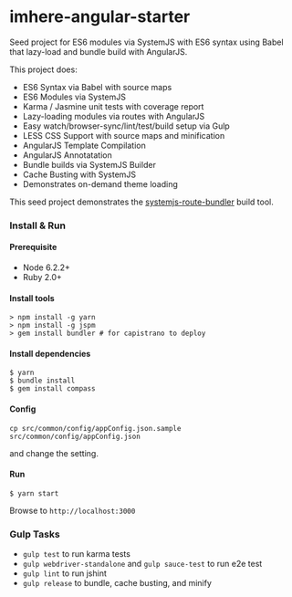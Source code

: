 # imhere-angular-starter

Seed project for ES6 modules via SystemJS with ES6 syntax using Babel that lazy-load and bundle build with AngularJS.

This project does:

- ES6 Syntax via Babel with source maps
- ES6 Modules via SystemJS
- Karma / Jasmine unit tests with coverage report
- Lazy-loading modules via routes with AngularJS
- Easy watch/browser-sync/lint/test/build setup via Gulp
- LESS CSS Support with source maps and minification
- AngularJS Template Compilation
- AngularJS Annotatation
- Bundle builds via SystemJS Builder
- Cache Busting with SystemJS
- Demonstrates on-demand theme loading

This seed project demonstrates the [systemjs-route-bundler](https://github.com/swimlane/systemjs-route-bundler) build tool.

### Install & Run

#### Prerequisite
  - Node 6.2.2+
  - Ruby 2.0+

#### Install tools
```shell
> npm install -g yarn
> npm install -g jspm
> gem install bundler # for capistrano to deploy
```

#### Install dependencies
```
$ yarn
$ bundle install
$ gem install compass
```

#### Config

```
cp src/common/config/appConfig.json.sample src/common/config/appConfig.json
```

and change the setting.

#### Run

```
$ yarn start
```
Browse to `http://localhost:3000`

### Gulp Tasks

- `gulp test` to run karma tests
- `gulp webdriver-standalone` and `gulp sauce-test` to run e2e test
- `gulp lint` to run jshint
- `gulp release` to bundle, cache busting, and minify
